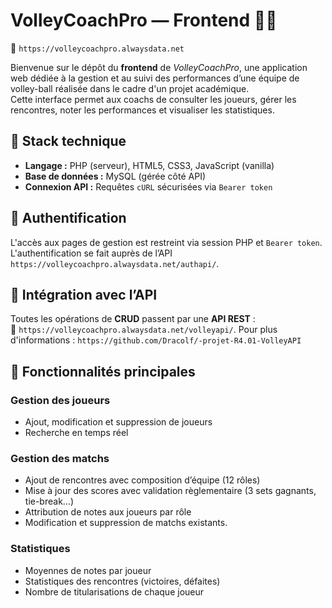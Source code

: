 # VolleyCoachPro — Frontend 🎯🏐
📍 `https://volleycoachpro.alwaysdata.net`

Bienvenue sur le dépôt du **frontend** de *VolleyCoachPro*, une application web dédiée à la gestion et au suivi des performances d’une équipe de volley-ball réalisée dans le cadre d'un projet académique.  
Cette interface permet aux coachs de consulter les joueurs, gérer les rencontres, noter les performances et visualiser les statistiques.

## 🧱 Stack technique

- **Langage :** PHP (serveur), HTML5, CSS3, JavaScript (vanilla)
- **Base de données :** MySQL (gérée côté API)
- **Connexion API :** Requêtes `cURL` sécurisées via `Bearer token`

## 🔐 Authentification

L'accès aux pages de gestion est restreint via session PHP et `Bearer token`.  
L'authentification se fait auprès de l’API `https://volleycoachpro.alwaysdata.net/authapi/`.

## 🔗 Intégration avec l’API

Toutes les opérations de **CRUD** passent par une **API REST** :  
📍 `https://volleycoachpro.alwaysdata.net/volleyapi/`.
Pour plus d'informations : `https://github.com/Dracolf/-projet-R4.01-VolleyAPI`

## 🧪 Fonctionnalités principales

### Gestion des joueurs
- Ajout, modification et suppression de joueurs
- Recherche en temps réel

### Gestion des matchs
- Ajout de rencontres avec composition d’équipe (12 rôles)
- Mise à jour des scores avec validation règlementaire (3 sets gagnants, tie-break…)
- Attribution de notes aux joueurs par rôle
- Modification et suppression de matchs existants.

### Statistiques
- Moyennes de notes par joueur
- Statistiques des rencontres (victoires, défaites)
- Nombre de titularisations de chaque joueur


